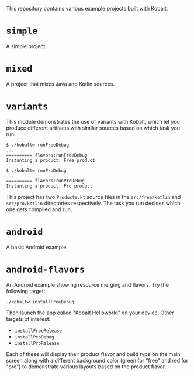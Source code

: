 This repository contains various example projects built with Kobalt.

# `simple`

A simple project.

# `mixed`

A project that mixes Java and Kotlin sources.

# `variants`

This module demonstrates the use of variants with Kobalt, which let you produce different artifacts with similar sources based on which task you run:

```
$ ./kobaltw runFreeDebug
...
========== flavors:runFreeDebug
Instanting a product: Free product

$ ./kobaltw runProDebug
...
========== flavors:runProDebug
Instanting a product: Pro product
```

This project has two `Products.kt` source files in the `src/free/kotlin` and `src/pro/kotlin` directories respectively. The task you run decides which one gets compiled and run.

# `android`

A basic Android example.

# `android-flavors`

An Android example showing resource merging and flavors. Try the following target:

```
./kobaltw installFreeDebug
```

Then launch the app called "Kobalt Helloworld" on your device. Other targets of interest:

 - `installFreeRelease`
 - `installProDebug`
 - `installProRelease`

 Each of these will display their product flavor and build type on the main screen along with a different background color (green for "free" and red for "pro") to demonstrate various layouts based on the product flavor.



